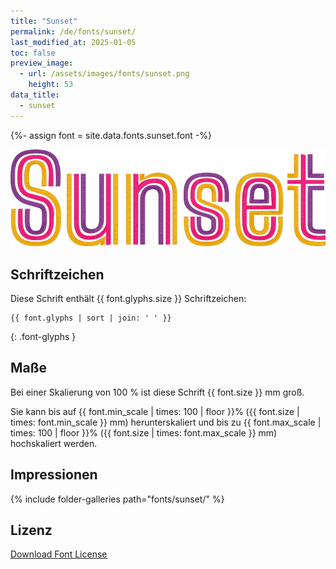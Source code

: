 ```yaml
---
title: "Sunset"
permalink: /de/fonts/sunset/
last_modified_at: 2025-01-05
toc: false
preview_image:
  - url: /assets/images/fonts/sunset.png
    height: 53
data_title:
  - sunset
---
```

{%- assign font = site.data.fonts.sunset.font -%}

![Sunset](/assets/images/fonts/sunset.png)

## Schriftzeichen

Diese Schrift enthält  {{ font.glyphs.size }} Schriftzeichen:

```
{{ font.glyphs | sort | join: ' ' }}
```
{: .font-glyphs }

## Maße

Bei einer Skalierung von 100 % ist diese Schrift {{ font.size }} mm groß.

Sie kann bis auf {{ font.min_scale | times: 100 | floor }}% ({{ font.size | times: font.min_scale }} mm) herunterskaliert und bis zu {{ font.max_scale | times: 100 | floor }}% ({{ font.size | times: font.max_scale }} mm) hochskaliert  werden.

## Impressionen
{% include folder-galleries path="fonts/sunset/" %}

## Lizenz

[Download Font License](https://github.com/inkstitch/inkstitch/tree/main/fonts/sunset/LICENSE)
